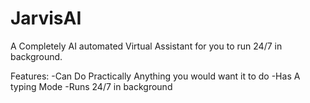 # JarvisAI

A Completely AI automated Virtual Assistant for you to run 24/7 in background.

Features:
-Can Do Practically Anything you would want it to do
-Has A typing Mode
-Runs 24/7 in background
